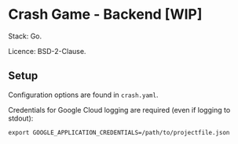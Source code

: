 # Crash Game - Backend [WIP]

Stack: Go.

Licence: BSD-2-Clause.

## Setup

Configuration options are found in `crash.yaml`.

Credentials for Google Cloud logging are required (even if logging to stdout):

`export GOOGLE_APPLICATION_CREDENTIALS=/path/to/projectfile.json`
